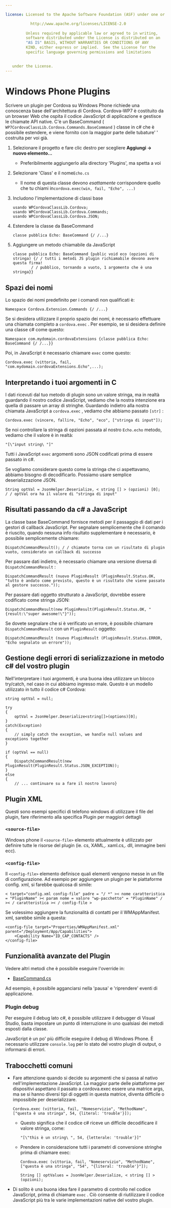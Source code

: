 ```yaml
---

license: Licensed to the Apache Software Foundation (ASF) under one or more contributor license agreements. See the NOTICE file distributed with this work for additional information regarding copyright ownership. The ASF licenses this file to you under the Apache License, Version 2.0 (the "License"); you may not use this file except in compliance with the License. You may obtain a copy of the License at

           http://www.apache.org/licenses/LICENSE-2.0
    
         Unless required by applicable law or agreed to in writing,
         software distributed under the License is distributed on an
         "AS IS" BASIS, WITHOUT WARRANTIES OR CONDITIONS OF ANY
         KIND, either express or implied.  See the License for the
         specific language governing permissions and limitations
    

   under the License.
---
```


# Windows Phone Plugins

Scrivere un plugin per Cordova su Windows Phone richiede una conoscenza base dell'architettura di Cordova. Cordova-WP7 è costituito da un browser Web che ospita il codice JavaScript di applicazione e gestisce le chiamate API native. C'è un BaseCommand ( `WP7CordovaClassLib.Cordova.Commands.BaseCommand` ) classe in c# che è possibile estendere, e viene fornito con la maggior parte delle tubature' ' costruita per voi già.

1.  Selezionare il progetto e fare clic destro per scegliere **Aggiungi → nuovo elemento...**
    
    *   Preferibilmente aggiungerlo alla directory 'Plugins', ma spetta a voi

2.  Selezionare 'Class' e il nome`Echo.cs`
    
    *   Il nome di questa classe devono *esattamente* corrispondere quello che tu chiami in`cordova.exec(win, fail, "Echo", ...)`

3.  Includono l'implementazione di classi base
    
        usando WPCordovaClassLib.Cordova;
        usando WPCordovaClassLib.Cordova.Commands;
        usando WPCordovaClassLib.Cordova.JSON;
        

4.  Estendere la classe da BaseCommand
    
        classe pubblica Echo: BaseCommand {/ /...}
        

5.  Aggiungere un metodo chiamabile da JavaScript
    
        classe pubblica Echo: BaseCommand {public void eco (opzioni di stringa) {/ / tutti i metodi JS plugin richiamabile devono avere questa firma!
                / / pubblico, tornando a vuoto, 1 argomento che è una stringa}}
        

## Spazi dei nomi

Lo spazio dei nomi predefinito per i comandi non qualificati è:

    Namespace Cordova.Extension.Commands {/ /...}
    

Se si desidera utilizzare il proprio spazio dei nomi, è necessario effettuare una chiamata completo a `cordova.exec` . Per esempio, se si desidera definire una classe c# come questo:

    Namespace com.mydomain.cordovaExtensions {classe pubblica Echo: BaseCommand {/ /...}}
    

Poi, in JavaScript è necessario chiamare `exec` come questo:

    Cordova.exec (vittoria, fail, "com.mydomain.cordovaExtensions.Echo",...);
    

## Interpretando i tuoi argomenti in C

I dati ricevuti dal tuo metodo di plugin sono un valore stringa, ma in realtà guardando il nostro codice JavaScript, vediamo che la nostra intenzione era quella di passare un array di stringhe. Guardando indietro alla nostra chiamata JavaScript a `cordova.exec` , vediamo che abbiamo passato `[str]` :

    Cordova.exec (vincere, fallire, "Echo", "eco", ["stringa di input"]);
    

Se noi controllare la stringa di opzioni passata al nostro `Echo.echo` metodo, vediamo che il valore è in realtà:

    "[\"input string\ "]"
    

Tutti i JavaScript `exec` argomenti sono JSON codificati prima di essere passato in c#.

Se vogliamo considerare questo come la stringa che ci aspettavamo, abbiamo bisogno di decodificarlo. Possiamo usare semplice deserializzazione JSON.

    String optVal = JsonHelper.Deserialize, < string [] > (opzioni) [0];
    / / optVal ora ha il valore di "stringa di input"
    

## Risultati passando da c# a JavaScript

La classe base BaseCommand fornisce metodi per il passaggio di dati per i gestori di callback JavaScript. Per segnalare semplicemente che il comando è riuscito, quando nessuna info risultato supplementare è necessario, è possibile semplicemente chiamare:

    DispatchCommandResult(); / / chiamate torna con un risultato di plugin vuoto, considerato un callback di successo
    

Per passare dati indietro, è necessario chiamare una versione diversa di `DispatchCommandResult` :

    DispatchCommandResult (nuovo PluginResult (PluginResult.Status.OK, "tutto è andato come previsto, questo è un risultato che viene passato al gestore successo."));
    

Per passare dati oggetto strutturato a JavaScript, dovrebbe essere codificato come stringa JSON:

    DispatchCommandResult(new PluginResult(PluginResult.Status.OK, "{result:\"super awesome!\"}"));
    

Se dovete segnalare che si è verificato un errore, è possibile chiamare `DispatchCommandResult` con un `PluginResult` oggetto:

    DispatchCommandResult (nuovo PluginResult (PluginResult.Status.ERROR, "Echo segnalato un errore"));
    

## Gestione degli errori di serializzazione in metodo c# del vostro plugin

Nell'interpretare i tuoi argomenti, è una buona idea utilizzare un blocco try/catch, nel caso in cui abbiamo ingresso male. Questo è un modello utilizzato in tutto il codice c# Cordova:

    string optVal = null;
    
    try
    {
        optVal = JsonHelper.Deserialize<string[]>(options)[0];
    }
    catch(Exception)
    {
        // simply catch the exception, we handle null values and exceptions together
    }
    
    if (optVal == null)
    {
        DispatchCommandResult(new PluginResult(PluginResult.Status.JSON_EXCEPTION));
    }
    else
    {
        // ... continuare su a fare il nostro lavoro}
    

## Plugin XML

Questi sono esempi specifici di telefono windows di utilizzare il file del plugin, fare riferimento alla specifica Plugin per maggiori dettagli

### `<source-file>`

Windows phone il `<source-file>` elemento attualmente è utilizzato per definire tutte le risorse del plugin (ie. cs, XAML,. xaml.cs,. dll, immagine beni ecc).

### `<config-file>`

Il `<config-file>` elemento definisce quali elementi vengono messe in un file di configurazione. Ad esempio per aggiungere un plugin per le piattaforme config. xml, si farebbe qualcosa di simile:

    < target="config.xml config-file" padre = "/ *" >< nome caratteristica = "PluginName" >< param nome = valore "wp-pacchetto" = "PluginName" / >< / caratteristica >< / config-file >
    

Se volessimo aggiungere la funzionalità di contatti per il WMAppManifest. xml, sarebbe simile a questa:

    <config-file target="Properties/WMAppManifest.xml" parent="/Deployment/App/Capabilities">
        <Capability Name="ID_CAP_CONTACTS" />
    </config-file>
    

## Funzionalità avanzate del Plugin

Vedere altri metodi che è possibile eseguire l'override in:

*   [BaseCommand.cs][1]

 [1]: https://github.com/apache/cordova-wp7/blob/master/templates/standalone/cordovalib/Commands/BaseCommand.cs

Ad esempio, è possibile agganciarsi nella 'pausa' e 'riprendere' eventi di applicazione.

### Plugin debug

Per eseguire il debug lato c#, è possibile utilizzare il debugger di Visual Studio, basta impostare un punto di interruzione in uno qualsiasi dei metodi esposti dalla classe.

JavaScript è un po' più difficile eseguire il debug di Windows Phone. È necessario utilizzare `console.log` per lo stato del vostro plugin di output, o informarsi di errori.

## Trabocchetti comuni

*   Fare attenzione quando si decide su argomenti che si passa al nativo nell'implementazione JavaScript. La maggior parte delle piattaforme per dispositivi aspettano il passato a cordova.exec essere una matrice args, ma se si hanno diversi tipi di oggetti in questa matrice, diventa difficile o impossibile per deserializzare.
    
        Cordova.exec (vittoria, fail, "Nomeservizio", "MethodName", ["questa è una stringa", 54, {literal: 'trouble'}]);
        
    
    *   Questo significa che il codice c# riceve un difficile decodificare il valore stringa, come:
        
            "[\"this è un string\ ", 54, {letterale: 'trouble'}]"
            
    
    *   Prendere in considerazione tutti i parametri di conversione stringhe prima di chiamare exec:
        
            Cordova.exec (vittoria, fail, "Nomeservizio", "MethodName", ["questa è una stringa", "54", "{literal: 'trouble'}"]);
            
            String [] optValues = JsonHelper.Deserialize, < string [] > (opzioni);
            

*   Di solito è una buona idea fare il parametro di controllo nel codice JavaScript, prima di chiamare `exec` . Ciò consente di riutilizzare il codice JavaScript più tra le varie implementazioni native del vostro plugin.
